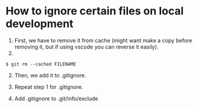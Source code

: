 # How to ignore certain files on local development

1. First, we have to remove it from cache (might want make a copy before removing it, but if using vscode you can reverse it easily).
2. 
```
$ git rm --cached FILENAME
```

2. Then, we add it to .gitignore.

3. Repeat step 1 for .gitignore.

4. Add .gitignore to .git/info/exclude

